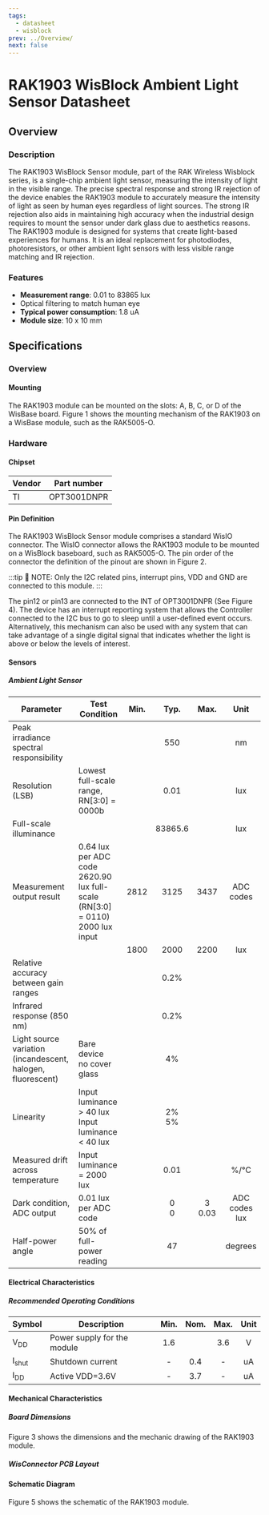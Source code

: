 ```yaml
---
tags:
  - datasheet
  - wisblock
prev: ../Overview/
next: false
---
```


# RAK1903 WisBlock Ambient Light Sensor Datasheet

## Overview

### Description
The RAK1903 WisBlock Sensor module, part of the RAK Wireless Wisblock series, is a single-chip ambient light sensor, measuring the intensity of  light in the visible range. The precise spectral response and strong IR rejection of the device enables the RAK1903 module to accurately measure the intensity of light as seen by human eyes regardless of light sources. The strong IR rejection also aids in maintaining high accuracy when the industrial design requires to mount the sensor under dark glass due to aesthetics reasons. The RAK1903 module is designed for systems that create light-based experiences for humans. It is an ideal replacement for photodiodes, photoresistors, or other ambient light sensors with less visible range matching and IR rejection.

### Features 
* **Measurement range**: 0.01 to 83865&nbsp;lux
* Optical filtering to match human eye
* **Typical power consumption**: 1.8&nbsp;uA 
* **Module size**: 10 x 10&nbsp;mm

## Specifications

### Overview
<!-- Insert Picture of Sensor with its dimensions -->

#### Mounting

The RAK1903 module can be mounted on the slots: A, B, C, or D of the WisBase board. Figure 1 shows the mounting mechanism of the RAK1903 on a WisBase module, such as the RAK5005-O.

<rk-img
  src="/assets/images/wisblock/rak1903/datasheet/RAK19xx_mounting.png"
  width="50%"
  caption="RAK1903 WisBlock Sensor Mounting"
/>

### Hardware

#### Chipset

| Vendor | Part number |
| --     | --          |
| TI     | OPT3001DNPR |

#### Pin Definition
The RAK1903 WisBlock Sensor module comprises a standard WisIO connector. The WisIO connector allows the RAK1903 module to be mounted on a WisBlock baseboard, such as RAK5005-O. The pin order of the connector the definition of the pinout are shown in Figure 2.

:::tip 📝 NOTE:
Only the I2C related pins, interrupt pins, VDD and GND are connected to this module.
:::

<rk-img
  src="/assets/images/wisblock/rak1903/datasheet/RAK1903_connector_pinout.png"
  width="50%"
  caption="RAK1903 WisBlock Sensor connector pinout"
/>

The pin12 or pin13 are connected to the INT of OPT3001DNPR (See Figure 4). The device has an interrupt reporting system that allows the Controller connected to the I2C bus to go to sleep until a user-defined event occurs. Alternatively, this mechanism can also be used with any system that can take advantage of a single digital signal that indicates whether the light is above or below the levels of interest.

#### Sensors

##### Ambient Light Sensor

| Parameter                                                   | Test Condition                                                                                    | Min. |     Typ.     |     Max.      |         Unit         |
| ----------------------------------------------------------- | ------------------------------------------------------------------------------------------------- | ---- | :----------: | :-----------: | :------------------: |
| Peak irradiance spectral responsibility                     |                                                                                                   |      |     550      |               |          nm          |
| Resolution (LSB)                                            | Lowest full-scale range, RN[3:0] = 0000b                                                          |      |     0.01     |               |         lux          |
| Full-scale illuminance                                      |                                                                                                   |      |   83865.6    |               |         lux          |
| Measurement output result                                   | 0.64 lux per ADC code <br /> 2620.90 lux full-scale <br /> (RN[3:0] = 0110) <br /> 2000 lux input | 2812 |     3125     |     3437      |      ADC codes       |
|                                                             |                                                                                                   | 1800 |     2000     |     2200      |         lux          |
| Relative accuracy between gain ranges                       |                                                                                                   |      |     0.2%     |               |
| Infrared response (850 nm)                                  |                                                                                                   |      |     0.2%     |               |
| Light source variation (incandescent, halogen, fluorescent) | Bare device <br /> no cover glass                                                                 |      |      4%      |               |                      |
| Linearity                                                   | Input luminance > 40 lux <br /> Input luminance < 40 lux                                          |      | 2% <br /> 5% |               |                      |
| Measured drift across temperature                           | Input luminance = 2000 lux                                                                        |      |     0.01     |               |         %/°C         |
| Dark condition, ADC output                                  | 0.01 lux per ADC code                                                                             |      |  0 <br /> 0  | 3 <br /> 0.03 | ADC codes <br /> lux |
| Half-power angle                                            | 50% of full-power reading                                                                         |      |      47      |               |       degrees        |

#### Electrical Characteristics

##### Recommended Operating Conditions

| Symbol           | Description                 | Min. | Nom. | Max. | Unit |
| ---------------- | --------------------------- | :--: | :--: | :--: | :--: |
| V<sub>DD</sub>   | Power supply for the module | 1.6  |      | 3.6  |  V   |
| I<sub>shut</sub> | Shutdown current            |  -   | 0.4  |  -   |  uA  |
| I<sub>DD</sub>   | Active VDD=3.6V             |  -   | 3.7  |  -   |  uA  |

#### Mechanical Characteristics

##### Board Dimensions

Figure 3 shows the dimensions and the mechanic drawing of the RAK1903 module.

<rk-img
  src="/assets/images/wisblock/rak1903/datasheet/RAK19xx_mechanic_drawing.png"
  width="60%"
  caption="RAK1903 WisBlock Sensor Mechanic Drawing"
/>

##### WisConnector PCB Layout

<rk-img
  src="/assets/images/wisblock/rak1903/datasheet/MxxS1003K6M.png"
  width="100%"
  caption="WisConnector PCB footprint and recommendations"
/>

#### Schematic Diagram
Figure 5 shows the schematic of the RAK1903 module.

<rk-img
  src="/assets/images/wisblock/rak1903/datasheet/RAK1903_schematics.png"
  width="70%"
  caption="RAK1903 WisBlock Sensor schematics"
/>
